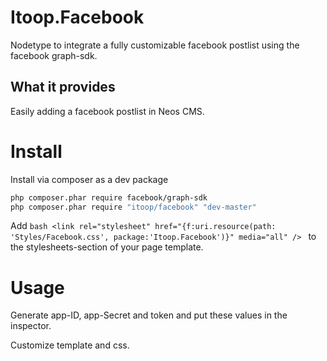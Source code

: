 # Itoop.Facebook
Nodetype to integrate a fully customizable facebook postlist using the facebook graph-sdk.

## What it provides
Easily adding a facebook postlist in Neos CMS. 

# Install
Install via composer as a dev package
```bash
php composer.phar require facebook/graph-sdk
php composer.phar require "itoop/facebook" "dev-master"
```

Add ```bash <link rel="stylesheet" href="{f:uri.resource(path: 'Styles/Facebook.css', package:'Itoop.Facebook')}" media="all" /> ``` to the stylesheets-section of your page template.

# Usage
Generate app-ID, app-Secret and token and put these values in the inspector.

Customize template and css.
